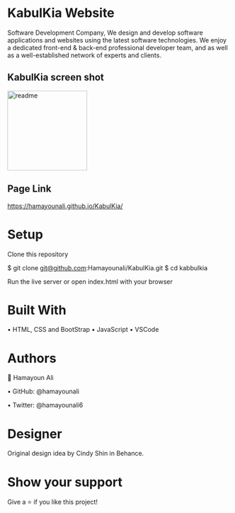 # KabulKia Website
Software Development Company, We design and develop software applications and websites using the latest software technologies. We enjoy a dedicated front-end & back-end professional developer team, and as well as a well-established network of experts and clients.

## KabulKia screen shot


<img width="180" alt="readme" src="https://user-images.githubusercontent.com/22744775/176751730-785e5601-1c8a-41b1-8e91-a1972bcb8e89.PNG">

## Page Link 
https://hamayounali.github.io/KabulKia/

# Setup
Clone this repository

$ git clone git@github.com:Hamayounali/KabulKia.git
$ cd kabbulkia

Run the live server or open index.html with your browser

# Built With

• HTML, CSS and BootStrap
• JavaScript
• VSCode

# Authors
👤 Hamayoun Ali

• GitHub: @hamayounali

• Twitter: @hamayounali6

# Designer 
Original design idea by Cindy Shin in Behance.

# Show your support
Give a ⭐️ if you like this project!
